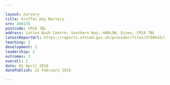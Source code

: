 ```yaml
---

layout: nursery
title: Griffon Day Nursery
urn: 204135
postcode: CM18 7BL
address: Latton Bush Centre, Southern Way, HARLOW, Essex, CM18 7BL
latestReportUrl: https://reports.ofsted.gov.uk/provider/files/2760643/urn/204135.pdf
teaching: 2
development: 2
leadership: 2
outcomes: 2
overall: 2
date: 01 April 2018 
datePublish: 22 February 2018

---
```


